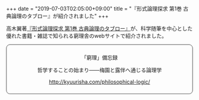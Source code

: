 +++
date = "2019-07-03T02:05:00+09:00"
title = "『形式論理探求 第1巻 古典論理のタブロー』が紹介されました"
+++

高木翼著[『形式論理探求 第1巻 古典論理のタブロー』](/tableau_contents/tableau01classical_logic/)が、科学随筆を中心とした優れた書籍・雑誌で知られる窮理舎のwebサイトで紹介されました。


<div style="padding: 10px; margin-bottom: 10px; border: 1px solid #333333; border-radius: 10px; text-align: center;">
<p>「窮理」備忘録</p>
<p>哲学することの始まり――梅園と露伴へ通じる論理学</p>
<p><a href=http://kyuurisha.com/philosophical-logic/> http://kyuurisha.com/philosophical-logic/ </a></p>
</div>
